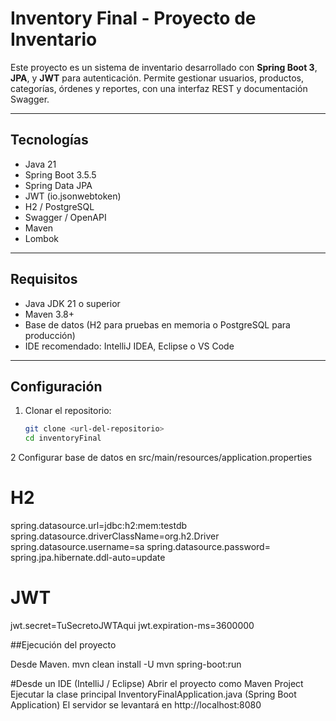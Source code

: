 # Inventory Final - Proyecto de Inventario

Este proyecto es un sistema de inventario desarrollado con **Spring Boot 3**, **JPA**, y **JWT** para autenticación. Permite gestionar usuarios, productos, categorías, órdenes y reportes, con una interfaz REST y documentación Swagger.

---

## Tecnologías

- Java 21
- Spring Boot 3.5.5
- Spring Data JPA
- JWT (io.jsonwebtoken)
- H2 / PostgreSQL
- Swagger / OpenAPI
- Maven
- Lombok

---

## Requisitos

- Java JDK 21 o superior
- Maven 3.8+
- Base de datos (H2 para pruebas en memoria o PostgreSQL para producción)
- IDE recomendado: IntelliJ IDEA, Eclipse o VS Code

---

## Configuración

1. Clonar el repositorio:
   ```bash
   git clone <url-del-repositorio>
   cd inventoryFinal

2 Configurar base de datos en src/main/resources/application.properties

# H2
spring.datasource.url=jdbc:h2:mem:testdb
spring.datasource.driverClassName=org.h2.Driver
spring.datasource.username=sa
spring.datasource.password=
spring.jpa.hibernate.ddl-auto=update

# JWT
jwt.secret=TuSecretoJWTAqui
jwt.expiration-ms=3600000


##Ejecución del proyecto

Desde Maven. 
mvn clean install -U
mvn spring-boot:run

#Desde un IDE (IntelliJ / Eclipse)
Abrir el proyecto como Maven Project
Ejecutar la clase principal InventoryFinalApplication.java (Spring Boot Application)
El servidor se levantará en http://localhost:8080